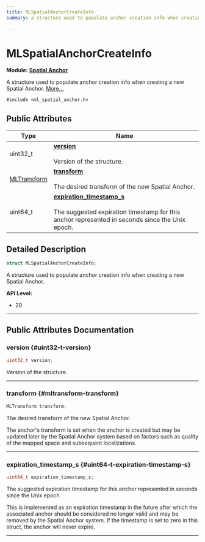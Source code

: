 ```yaml
---
title: MLSpatialAnchorCreateInfo
summary: a structure used to populate anchor creation info when creating a new spatial anchor. 

---
```


# MLSpatialAnchorCreateInfo

**Module:** **[Spatial Anchor](/versioned_docs/version-22-May-2023/api-ref/api/Modules/group___spatial_anchor/group___spatial_anchor.md)**



A structure used to populate anchor creation info when creating a new Spatial Anchor.  [More...](#detailed-description)


`#include <ml_spatial_anchor.h>`

## Public Attributes

| Type           | Name           |
| -------------- | -------------- |
| uint32_t | **[version](/versioned_docs/version-22-May-2023/api-ref/api/Modules/group___spatial_anchor/struct_m_l_spatial_anchor_create_info.md#uint32-t-version)** <br></br>Version of the structure.  |
| [MLTransform](/versioned_docs/version-22-May-2023/api-ref/api/Modules/group___common/struct_m_l_transform.md) | **[transform](/versioned_docs/version-22-May-2023/api-ref/api/Modules/group___spatial_anchor/struct_m_l_spatial_anchor_create_info.md#mltransform-transform)** <br></br>The desired transform of the new Spatial Anchor.  |
| uint64_t | **[expiration_timestamp_s](/versioned_docs/version-22-May-2023/api-ref/api/Modules/group___spatial_anchor/struct_m_l_spatial_anchor_create_info.md#uint64-t-expiration-timestamp-s)** <br></br>The suggested expiration timestamp for this anchor represented in seconds since the Unix epoch.  |

## Detailed Description

```cpp
struct MLSpatialAnchorCreateInfo;
```

A structure used to populate anchor creation info when creating a new Spatial Anchor. 




**API Level:**
  * 20




-----------
## Public Attributes Documentation

### version {#uint32-t-version}

```cpp
uint32_t version;
```

Version of the structure. 





-----------

### transform {#mltransform-transform}

```cpp
MLTransform transform;
```

The desired transform of the new Spatial Anchor. 

The anchor's transform is set when the anchor is created but may be updated later by the Spatial Anchor system based on factors such as quality of the mapped space and subsequent localizations. 





-----------

### expiration_timestamp_s {#uint64-t-expiration-timestamp-s}

```cpp
uint64_t expiration_timestamp_s;
```

The suggested expiration timestamp for this anchor represented in seconds since the Unix epoch. 

This is implemented as an expiration timestamp in the future after which the associated anchor should be considered no longer valid and may be removed by the Spatial Anchor system. If the timestamp is set to zero in this struct, the anchor will never expire. 





-----------


